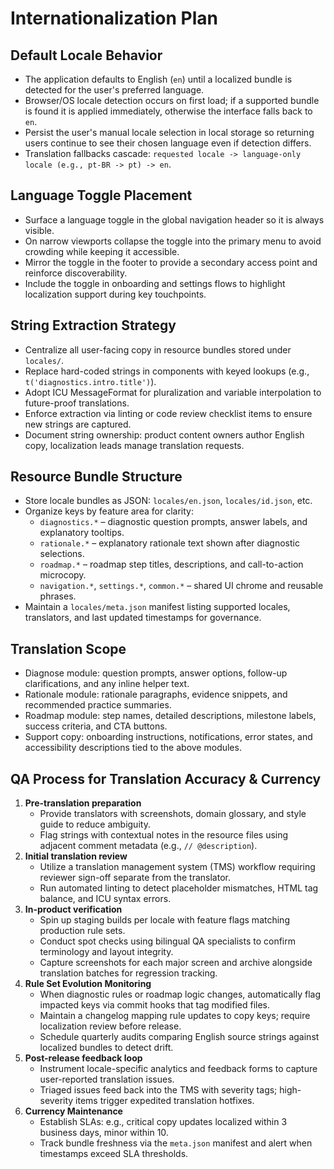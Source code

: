 # Internationalization Plan

## Default Locale Behavior
- The application defaults to English (`en`) until a localized bundle is detected for the user's preferred language.
- Browser/OS locale detection occurs on first load; if a supported bundle is found it is applied immediately, otherwise the interface falls back to `en`.
- Persist the user's manual locale selection in local storage so returning users continue to see their chosen language even if detection differs.
- Translation fallbacks cascade: `requested locale -> language-only locale (e.g., pt-BR -> pt) -> en`.

## Language Toggle Placement
- Surface a language toggle in the global navigation header so it is always visible.
- On narrow viewports collapse the toggle into the primary menu to avoid crowding while keeping it accessible.
- Mirror the toggle in the footer to provide a secondary access point and reinforce discoverability.
- Include the toggle in onboarding and settings flows to highlight localization support during key touchpoints.

## String Extraction Strategy
- Centralize all user-facing copy in resource bundles stored under `locales/`.
- Replace hard-coded strings in components with keyed lookups (e.g., `t('diagnostics.intro.title')`).
- Adopt ICU MessageFormat for pluralization and variable interpolation to future-proof translations.
- Enforce extraction via linting or code review checklist items to ensure new strings are captured.
- Document string ownership: product content owners author English copy, localization leads manage translation requests.

## Resource Bundle Structure
- Store locale bundles as JSON: `locales/en.json`, `locales/id.json`, etc.
- Organize keys by feature area for clarity:
  - `diagnostics.*` – diagnostic question prompts, answer labels, and explanatory tooltips.
  - `rationale.*` – explanatory rationale text shown after diagnostic selections.
  - `roadmap.*` – roadmap step titles, descriptions, and call-to-action microcopy.
  - `navigation.*`, `settings.*`, `common.*` – shared UI chrome and reusable phrases.
- Maintain a `locales/meta.json` manifest listing supported locales, translators, and last updated timestamps for governance.

## Translation Scope
- Diagnose module: question prompts, answer options, follow-up clarifications, and any inline helper text.
- Rationale module: rationale paragraphs, evidence snippets, and recommended practice summaries.
- Roadmap module: step names, detailed descriptions, milestone labels, success criteria, and CTA buttons.
- Support copy: onboarding instructions, notifications, error states, and accessibility descriptions tied to the above modules.

## QA Process for Translation Accuracy & Currency
1. **Pre-translation preparation**
   - Provide translators with screenshots, domain glossary, and style guide to reduce ambiguity.
   - Flag strings with contextual notes in the resource files using adjacent comment metadata (e.g., `// @description`).
2. **Initial translation review**
   - Utilize a translation management system (TMS) workflow requiring reviewer sign-off separate from the translator.
   - Run automated linting to detect placeholder mismatches, HTML tag balance, and ICU syntax errors.
3. **In-product verification**
   - Spin up staging builds per locale with feature flags matching production rule sets.
   - Conduct spot checks using bilingual QA specialists to confirm terminology and layout integrity.
   - Capture screenshots for each major screen and archive alongside translation batches for regression tracking.
4. **Rule Set Evolution Monitoring**
   - When diagnostic rules or roadmap logic changes, automatically flag impacted keys via commit hooks that tag modified files.
   - Maintain a changelog mapping rule updates to copy keys; require localization review before release.
   - Schedule quarterly audits comparing English source strings against localized bundles to detect drift.
5. **Post-release feedback loop**
   - Instrument locale-specific analytics and feedback forms to capture user-reported translation issues.
   - Triaged issues feed back into the TMS with severity tags; high-severity items trigger expedited translation hotfixes.
6. **Currency Maintenance**
   - Establish SLAs: e.g., critical copy updates localized within 3 business days, minor within 10.
   - Track bundle freshness via the `meta.json` manifest and alert when timestamps exceed SLA thresholds.


